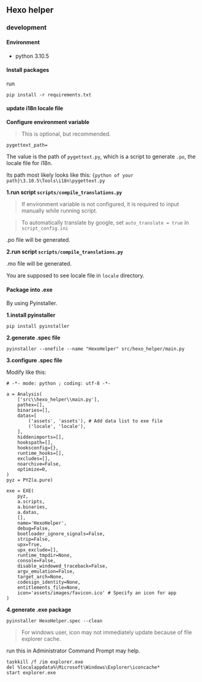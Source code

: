 ## Hexo helper

### development

#### Environment

- python 3.10.5

#### Install packages

run

```
pip install -r requirements.txt
```

#### update i18n locale file

**Configure environment variable**
>This is optional, but recommended.

```
pygettext_path=
```
The value is the path of `pygettext.py`, which is a script to generate `.po`, the locale file for i18n.

Its path most likely looks like this: `{python of your path}\3.10.5\Tools\i18n\pygettext.py`

**1.run script `scripts/compile_translations.py`**

>If environment variable is not configured, it is required to input manually while running script.

>To automatically translate by google, set `auto_translate = true` in `script_config.ini`

.po file will be generated.

**2.run script `scripts/compile_translations.py`**

.mo file will be generated.

You are supposed to see locale file in `locale` directory.

#### Package into .exe

By using Pyinstaller.

**1.install pyinstaller**
```
pip install pyinstaller
```

**2.generate .spec file**
```
pyinstaller --onefile --name "HexoHelper" src/hexo_helper/main.py
```

**3.configure .spec file**

Modify like this:
```
# -*- mode: python ; coding: utf-8 -*-

a = Analysis(
    ['src\\hexo_helper\\main.py'],
    pathex=[],
    binaries=[],
    datas=[
        ('assets', 'assets'), # Add data list to exe file
        ('locale', 'locale'),
    ],
    hiddenimports=[],
    hookspath=[],
    hooksconfig={},
    runtime_hooks=[],
    excludes=[],
    noarchive=False,
    optimize=0,
)
pyz = PYZ(a.pure)

exe = EXE(
    pyz,
    a.scripts,
    a.binaries,
    a.datas,
    [],
    name='HexoHelper',
    debug=False,
    bootloader_ignore_signals=False,
    strip=False,
    upx=True,
    upx_exclude=[],
    runtime_tmpdir=None,
    console=False,
    disable_windowed_traceback=False,
    argv_emulation=False,
    target_arch=None,
    codesign_identity=None,
    entitlements_file=None,
    icon='assets/images/favicon.ico' # Specify an icon for app
)

```

**4.generate .exe package**
```
pyinstaller HexoHelper.spec --clean
```

> For windows user, icon may not immediately update because of file explorer cache.

run this in Administrator Command Prompt may help.
```
taskkill /f /im explorer.exe
del %localappdata%\Microsoft\Windows\Explorer\iconcache*
start explorer.exe
```